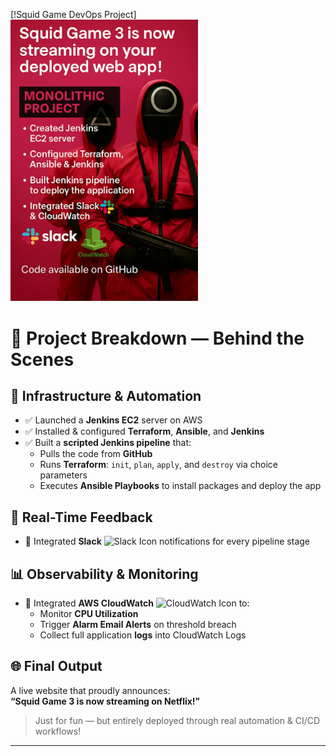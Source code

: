 [!Squid Game DevOps Project]
<img width="300" src="image1.png" class="banner" alt="Squid Game Banner">

# 🧩 Project Breakdown — Behind the Scenes

## 🔧 Infrastructure & Automation  
- ✅ Launched a **Jenkins EC2** server on AWS  
- ✅ Installed & configured **Terraform**, **Ansible**, and **Jenkins**  
- ✅ Built a **scripted Jenkins pipeline** that:
  - Pulls the code from **GitHub**
  - Runs **Terraform**: `init`, `plan`, `apply`, and `destroy` via choice parameters
  - Executes **Ansible Playbooks** to install packages and deploy the app  

## 📡 Real-Time Feedback  
- 🔔 Integrated **Slack** ![Slack Icon](https://img.icons8.com/color/20/slack-new.png) notifications for every pipeline stage  

## 📊 Observability & Monitoring  
- 🧠 Integrated **AWS CloudWatch** ![CloudWatch Icon](https://img.icons8.com/color/20/amazon-cloudwatch.png) to:
  - Monitor **CPU Utilization**
  - Trigger **Alarm Email Alerts** on threshold breach
  - Collect full application **logs** into CloudWatch Logs  

## 🌐 Final Output  
A live website that proudly announces:  
**“Squid Game 3 is now streaming on Netflix!”**  

> Just for fun — but entirely deployed through real automation & CI/CD workflows!

---
